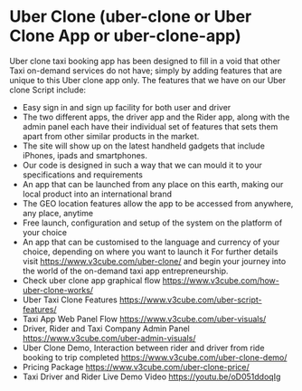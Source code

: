 Uber Clone (uber-clone or Uber Clone App or uber-clone-app)
=================
Uber clone taxi booking app has been designed to fill in a void that other Taxi on-demand services do not have; simply by adding features that are unique to this Uber clone app only. The features that we have on our Uber clone Script include:
-  Easy sign in and sign up facility for both user and driver
-  The two different apps, the driver app and the Rider app, along with the admin panel each have their individual set of features that sets them apart from other similar products in the market. 
-  The site will show up on the latest handheld gadgets that include iPhones, ipads and smartphones. 
-  Our code is designed in such a way that we can mould it to your specifications and requirements
-  An app that can be launched from any place on this earth, making our local product into an international brand
-  The GEO location features allow the app to be accessed from anywhere, any place, anytime
-  Free launch, configuration and setup of the system on the platform of your choice
-  An app that can be customised to the language and currency of your choice, depending on where you want to launch it
For further details visit https://www.v3cube.com/uber-clone/ and begin your journey into the world of the on-demand taxi app entrepreneurship.
-  Check uber clone app graphical flow https://www.v3cube.com/how-uber-clone-works/
-  Uber Taxi Clone Features https://www.v3cube.com/uber-script-features/
-  Taxi App Web Panel Flow https://www.v3cube.com/uber-visuals/
-  Driver, Rider and Taxi Company Admin Panel https://www.v3cube.com/uber-admin-visuals/
-  Uber Clone Demo, Interaction between rider and driver from ride booking to trip completed https://www.v3cube.com/uber-clone-demo/
-  Pricing Package https://www.v3cube.com/uber-clone-price/
-  Taxi Driver and Rider Live Demo Video https://youtu.be/oD051ddoqIg
